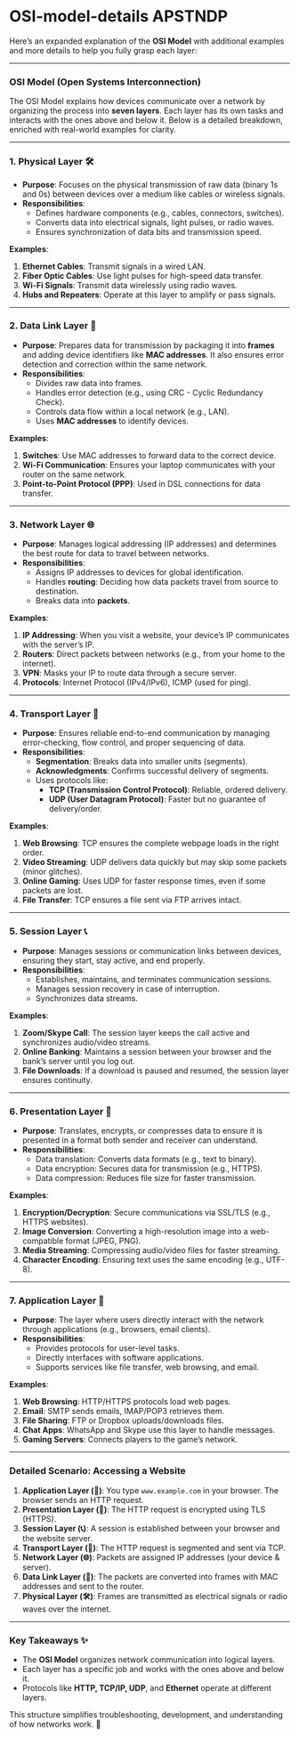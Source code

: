 # OSI-model-details APSTNDP
Here’s an expanded explanation of the **OSI Model** with additional examples and more details to help you fully grasp each layer:  

---

### **OSI Model (Open Systems Interconnection)**  
The OSI Model explains how devices communicate over a network by organizing the process into **seven layers**. Each layer has its own tasks and interacts with the ones above and below it. Below is a detailed breakdown, enriched with real-world examples for clarity.

---

### **1. Physical Layer** 🛠️  
- **Purpose**: Focuses on the physical transmission of raw data (binary 1s and 0s) between devices over a medium like cables or wireless signals.  
- **Responsibilities**:  
  - Defines hardware components (e.g., cables, connectors, switches).  
  - Converts data into electrical signals, light pulses, or radio waves.  
  - Ensures synchronization of data bits and transmission speed.  

**Examples**:  
1. **Ethernet Cables**: Transmit signals in a wired LAN.  
2. **Fiber Optic Cables**: Use light pulses for high-speed data transfer.  
3. **Wi-Fi Signals**: Transmit data wirelessly using radio waves.  
4. **Hubs and Repeaters**: Operate at this layer to amplify or pass signals.  

---

### **2. Data Link Layer** 🔗  
- **Purpose**: Prepares data for transmission by packaging it into **frames** and adding device identifiers like **MAC addresses**. It also ensures error detection and correction within the same network.  
- **Responsibilities**:  
  - Divides raw data into frames.  
  - Handles error detection (e.g., using CRC - Cyclic Redundancy Check).  
  - Controls data flow within a local network (e.g., LAN).  
  - Uses **MAC addresses** to identify devices.  

**Examples**:  
1. **Switches**: Use MAC addresses to forward data to the correct device.  
2. **Wi-Fi Communication**: Ensures your laptop communicates with your router on the same network.  
3. **Point-to-Point Protocol (PPP)**: Used in DSL connections for data transfer.  

---

### **3. Network Layer** 🌐  
- **Purpose**: Manages logical addressing (IP addresses) and determines the best route for data to travel between networks.  
- **Responsibilities**:  
  - Assigns IP addresses to devices for global identification.  
  - Handles **routing**: Deciding how data packets travel from source to destination.  
  - Breaks data into **packets**.  

**Examples**:  
1. **IP Addressing**: When you visit a website, your device’s IP communicates with the server’s IP.  
2. **Routers**: Direct packets between networks (e.g., from your home to the internet).  
3. **VPN**: Masks your IP to route data through a secure server.  
4. **Protocols**: Internet Protocol (IPv4/IPv6), ICMP (used for ping).  

---

### **4. Transport Layer** 🚛  
- **Purpose**: Ensures reliable end-to-end communication by managing error-checking, flow control, and proper sequencing of data.  
- **Responsibilities**:  
  - **Segmentation**: Breaks data into smaller units (segments).  
  - **Acknowledgments**: Confirms successful delivery of segments.  
  - Uses protocols like:  
    - **TCP (Transmission Control Protocol)**: Reliable, ordered delivery.  
    - **UDP (User Datagram Protocol)**: Faster but no guarantee of delivery/order.  

**Examples**:  
1. **Web Browsing**: TCP ensures the complete webpage loads in the right order.  
2. **Video Streaming**: UDP delivers data quickly but may skip some packets (minor glitches).  
3. **Online Gaming**: Uses UDP for faster response times, even if some packets are lost.  
4. **File Transfer**: TCP ensures a file sent via FTP arrives intact.  

---

### **5. Session Layer** 📞  
- **Purpose**: Manages sessions or communication links between devices, ensuring they start, stay active, and end properly.  
- **Responsibilities**:  
  - Establishes, maintains, and terminates communication sessions.  
  - Manages session recovery in case of interruption.  
  - Synchronizes data streams.  

**Examples**:  
1. **Zoom/Skype Call**: The session layer keeps the call active and synchronizes audio/video streams.  
2. **Online Banking**: Maintains a session between your browser and the bank’s server until you log out.  
3. **File Downloads**: If a download is paused and resumed, the session layer ensures continuity.  

---

### **6. Presentation Layer** 🎨  
- **Purpose**: Translates, encrypts, or compresses data to ensure it is presented in a format both sender and receiver can understand.  
- **Responsibilities**:  
  - Data translation: Converts data formats (e.g., text to binary).  
  - Data encryption: Secures data for transmission (e.g., HTTPS).  
  - Data compression: Reduces file size for faster transmission.  

**Examples**:  
1. **Encryption/Decryption**: Secure communications via SSL/TLS (e.g., HTTPS websites).  
2. **Image Conversion**: Converting a high-resolution image into a web-compatible format (JPEG, PNG).  
3. **Media Streaming**: Compressing audio/video files for faster streaming.  
4. **Character Encoding**: Ensuring text uses the same encoding (e.g., UTF-8).  

---

### **7. Application Layer** 📱  
- **Purpose**: The layer where users directly interact with the network through applications (e.g., browsers, email clients).  
- **Responsibilities**:  
  - Provides protocols for user-level tasks.  
  - Directly interfaces with software applications.  
  - Supports services like file transfer, web browsing, and email.  

**Examples**:  
1. **Web Browsing**: HTTP/HTTPS protocols load web pages.  
2. **Email**: SMTP sends emails, IMAP/POP3 retrieves them.  
3. **File Sharing**: FTP or Dropbox uploads/downloads files.  
4. **Chat Apps**: WhatsApp and Skype use this layer to handle messages.  
5. **Gaming Servers**: Connects players to the game’s network.  

---

### **Detailed Scenario: Accessing a Website**

1. **Application Layer (📱)**: You type `www.example.com` in your browser. The browser sends an HTTP request.  
2. **Presentation Layer (🎨)**: The HTTP request is encrypted using TLS (HTTPS).  
3. **Session Layer (📞)**: A session is established between your browser and the website server.  
4. **Transport Layer (🚛)**: The HTTP request is segmented and sent via TCP.  
5. **Network Layer (🌐)**: Packets are assigned IP addresses (your device & server).  
6. **Data Link Layer (🔗)**: The packets are converted into frames with MAC addresses and sent to the router.  
7. **Physical Layer (🛠️)**: Frames are transmitted as electrical signals or radio waves over the internet.

---

### **Key Takeaways** ✨  
- The **OSI Model** organizes network communication into logical layers.  
- Each layer has a specific job and works with the ones above and below it.  
- Protocols like **HTTP, TCP/IP, UDP**, and **Ethernet** operate at different layers.  

This structure simplifies troubleshooting, development, and understanding of how networks work. 🌟
